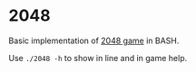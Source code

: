 # 2048

Basic implementation of [2048 game](https://github.com/gabrielecirulli/2048) in BASH.

Use `./2048 -h` to show in line and in game help.
